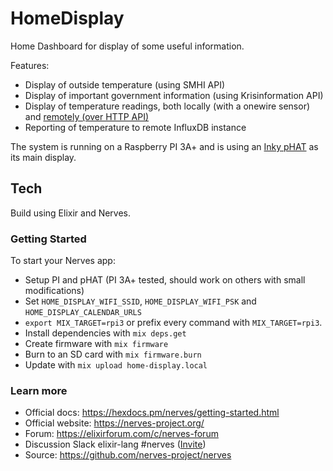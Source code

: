 # HomeDisplay

Home Dashboard for display of some useful information.

Features:

 * Display of outside temperature (using SMHI API)
 * Display of important government information (using Krisinformation API)
 * Display of temperature readings, both locally (with a onewire sensor) and [remotely (over HTTP API)](https://github.com/mattiaslundberg/home_display_remote_sensor)
 * Reporting of temperature to remote InfluxDB instance
 
The system is running on a Raspberry PI 3A+ and is using an [Inky pHAT](https://shop.pimoroni.com/products/inky-phat?variant=12549254217811) as its main display.

## Tech

Build using Elixir and Nerves.

### Getting Started

To start your Nerves app:

- Setup PI and pHAT (PI 3A+ tested, should work on others with small modifications)
- Set `HOME_DISPLAY_WIFI_SSID`, `HOME_DISPLAY_WIFI_PSK` and `HOME_DISPLAY_CALENDAR_URLS`
- `export MIX_TARGET=rpi3` or prefix every command with
  `MIX_TARGET=rpi3`.
- Install dependencies with `mix deps.get`
- Create firmware with `mix firmware`
- Burn to an SD card with `mix firmware.burn`
- Update with `mix upload home-display.local`

### Learn more

- Official docs: https://hexdocs.pm/nerves/getting-started.html
- Official website: https://nerves-project.org/
- Forum: https://elixirforum.com/c/nerves-forum
- Discussion Slack elixir-lang #nerves ([Invite](https://elixir-slackin.herokuapp.com/))
- Source: https://github.com/nerves-project/nerves
